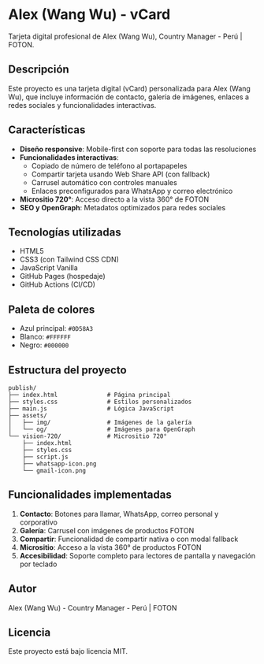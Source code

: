 # Alex (Wang Wu) - vCard

Tarjeta digital profesional de Alex (Wang Wu), Country Manager - Perú | FOTON.

## Descripción

Este proyecto es una tarjeta digital (vCard) personalizada para Alex (Wang Wu), que incluye información de contacto, galería de imágenes, enlaces a redes sociales y funcionalidades interactivas.

## Características

- **Diseño responsive**: Mobile-first con soporte para todas las resoluciones
- **Funcionalidades interactivas**:
  - Copiado de número de teléfono al portapapeles
  - Compartir tarjeta usando Web Share API (con fallback)
  - Carrusel automático con controles manuales
  - Enlaces preconfigurados para WhatsApp y correo electrónico
- **Micrositio 720°**: Acceso directo a la vista 360° de FOTON
- **SEO y OpenGraph**: Metadatos optimizados para redes sociales

## Tecnologías utilizadas

- HTML5
- CSS3 (con Tailwind CSS CDN)
- JavaScript Vanilla
- GitHub Pages (hospedaje)
- GitHub Actions (CI/CD)

## Paleta de colores

- Azul principal: `#0D58A3`
- Blanco: `#FFFFFF`
- Negro: `#000000`

## Estructura del proyecto

```
publish/
├── index.html              # Página principal
├── styles.css              # Estilos personalizados
├── main.js                 # Lógica JavaScript
├── assets/
│   ├── img/                # Imágenes de la galería
│   └── og/                 # Imágenes para OpenGraph
└── vision-720/             # Micrositio 720°
    ├── index.html
    ├── styles.css
    ├── script.js
    ├── whatsapp-icon.png
    └── gmail-icon.png
```

## Funcionalidades implementadas

1. **Contacto**: Botones para llamar, WhatsApp, correo personal y corporativo
2. **Galería**: Carrusel con imágenes de productos FOTON
3. **Compartir**: Funcionalidad de compartir nativa o con modal fallback
4. **Micrositio**: Acceso a la vista 360° de productos FOTON
5. **Accesibilidad**: Soporte completo para lectores de pantalla y navegación por teclado

## Autor

Alex (Wang Wu) - Country Manager - Perú | FOTON

## Licencia

Este proyecto está bajo licencia MIT.